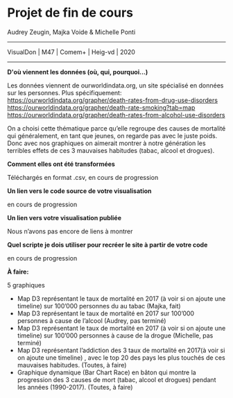 # Projet de fin de cours

Audrey Zeugin, Majka Voide & Michelle Ponti

------

VisualDon | M47 | Comem+ | Heig-vd | 2020

------

**D'où viennent les données (où, qui, pourquoi...)**

Les données viennent de ourworldindata.org, un site spécialisé en données sur les personnes. Plus spécifiquement:
[https://ourworldindata.org/grapher/death-rates-from-drug-use-disorders
](https://ourworldindata.org/grapher/death-rates-from-drug-use-disorders)[https://ourworldindata.org/grapher/death-rate-smoking?tab=map
](https://ourworldindata.org/grapher/death-rate-smoking?tab=map)https://ourworldindata.org/grapher/death-rates-from-alcohol-use-disorders

On a choisi cette thématique parce qu’elle regroupe des causes de mortalité qui généralement, en tant que jeunes, on regarde pas avec le juste poids. Donc avec nos graphiques on aimerait montrer à notre génération les terribles effets de ces 3 mauvaises habitudes (tabac, alcool et drogues).

**Comment elles ont été transformées**

Téléchargés en format .csv, en cours de progression

**Un lien vers le code source de votre visualisation**

en cours de progression

**Un lien vers votre visualisation publiée**

Nous n’avons pas encore de liens à montrer

**Quel scripte je dois utiliser pour recréer le site à partir de votre code**

en cours de progression

**À faire:**

5 graphiques

- Map D3 représentant le taux de mortalité en 2017 (à voir si on ajoute une timeline) sur 100’000 personnes du au tabac (Majka, fait)
- Map D3 représentant le taux de mortalité en 2017 sur 100’000 personnes à cause de l’alcool (Audrey, pas terminé)
- Map D3 représentant le taux de mortalité en 2017 (à voir si on ajoute une timeline) sur 100’000 personnes à cause de la drogue (Michelle, pas terminé)
- Map D3 représentant l’addiction des 3 taux de mortalité en 2017(à voir si on ajoute une timeline) , avec le top 20 des pays les plus touchés de ces mauvaises habitudes. (Toutes, à faire)
- Graphique dynamique (Bar Chart Race) en bâton qui montre la progression des 3 causes de mort (tabac, alcool et drogues) pendant les années (1990-2017). (Toutes, à faire)